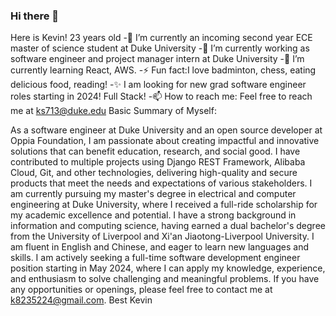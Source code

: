 ### Hi there 👋

Here is Kevin! 23 years old
-🔭 I’m currently an incoming second year ECE master of science student at Duke University
-🌱 I’m currently working as software engineer and project manager intern at Duke University
-👯 I’m currently learning React, AWS.
-⚡ Fun fact:I love badminton, chess, eating delicious food, reading!
-✨ I am looking for new grad software engineer roles starting in 2024! Full Stack!
-📫 How to reach me: Feel free to reach me at ks713@duke.edu
Basic Summary of Myself:

As a software engineer at Duke University and an open source developer at Oppia Foundation, I am passionate about creating impactful and innovative solutions that can benefit education, research, and social good. I have contributed to multiple projects using Django REST Framework, Alibaba Cloud, Git, and other technologies, delivering high-quality and secure products that meet the needs and expectations of various stakeholders.
I am currently pursuing my master's degree in electrical and computer engineering at Duke University, where I received a full-ride scholarship for my academic excellence and potential. I have a strong background in information and computing science, having earned a dual bachelor's degree from the University of Liverpool and Xi'an Jiaotong-Liverpool University. I am fluent in English and Chinese, and eager to learn new languages and skills. I am actively seeking a full-time software development engineer position starting in May 2024, where I can apply my knowledge, experience, and enthusiasm to solve challenging and meaningful problems. If you have any opportunities or openings, please feel free to contact me at k8235224@gmail.com.
Best
Kevin
